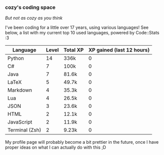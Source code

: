 ### cozy's coding space
*But not as cozy as you think*

I've been coding for a little over 17 years, using various languages! See below, a list with my current top 10 used languages, powered by Code::Stats :3
    
| Language | Level | Total XP | XP gained (last 12 hours) |
| --- | --- | --- | --- |
| Python | 14 | 336k | 0 |
| C# | 7 | 100k | 0 |
| Java | 7 | 81.6k | 0 |
| LaTeX | 5 | 49.7k | 0 |
| Markdown | 4 | 35.3k | 0 |
| Lua | 4 | 26.5k | 0 |
| JSON | 3 | 23.6k | 0 |
| HTML | 2 | 12.1k | 0 |
| JavaScript | 2 | 11.9k | 0 |
| Terminal (Zsh) | 2 | 9.23k | 0 |
    
My profile page will probably become a bit prettier in the future, once I have proper ideas on what I can actually do with this ;D